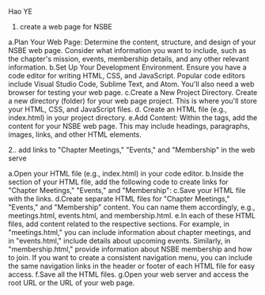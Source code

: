 Hao YE  

1. create a web page for NSBE
   
a.Plan Your Web Page:
Determine the content, structure, and design of your NSBE web page. Consider what information you want to include, such as the chapter's mission, events, membership details, and any other relevant information.
b.Set Up Your Development Environment. Ensure you have a code editor for writing HTML, CSS, and JavaScript. Popular code editors include Visual Studio Code, Sublime Text, and Atom. You'll also need a web browser for testing your web page.
c.Create a New Project Directory. Create a new directory (folder) for your web page project. This is where you'll store your HTML, CSS, and JavaScript files.
d. Create an HTML file (e.g., index.html) in your project directory. 
e.Add Content: Within the <body> tags, add the content for your NSBE web page. This may include headings, paragraphs, images, links, and other HTML elements.

2.. add links to "Chapter Meetings," "Events," and "Membership" in   the web serve

a.Open your HTML file (e.g., index.html) in your code editor.
b.Inside the <body> section of your HTML file, add the following code to create links for "Chapter Meetings," "Events," and "Membership":
c.Save your HTML file with the links.
d.Create separate HTML files for "Chapter Meetings," "Events," and "Membership" content. You can name them accordingly, e.g., meetings.html, events.html, and membership.html.
e.In each of these HTML files, add content related to the respective sections. For example, in "meetings.html," you can include information about chapter meetings, and in "events.html," include details about upcoming events. Similarly, in "membership.html," provide information about NSBE membership and how to join. If you want to create a consistent navigation menu, you can include the same navigation links in the header or footer of each HTML file for easy access.
f.Save all the HTML files.
g.Open your web server and access the root URL or the URL of your web page.
